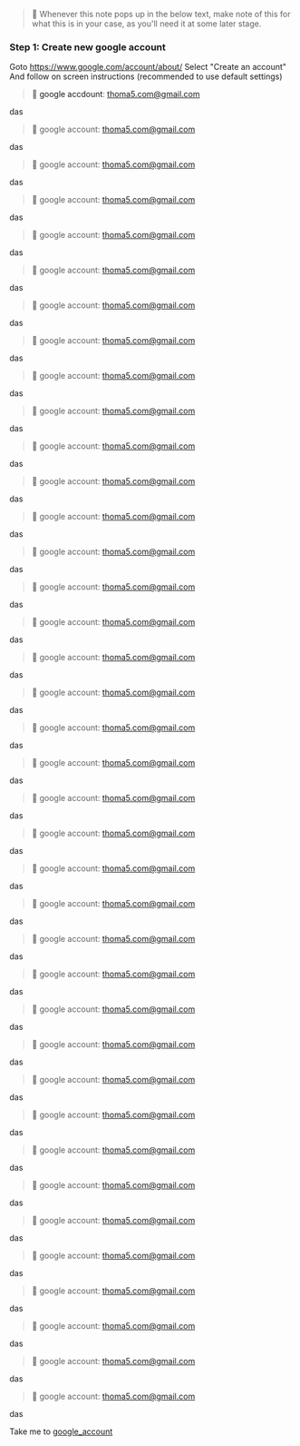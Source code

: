 
> &#128221; Whenever this note pops up in the below text, make note of this for what this is in your case, as you'll need it at some later stage.
  

### Step 1: Create new google account

Goto https://www.google.com/account/about/
Select "Create an account"
And follow on screen instructions (recommended to use default settings)

> &#128221; <a name="google_account">google accdount</a>: thoma5.com@gmail.com

das
> &#128221; google account: thoma5.com@gmail.com

das
> &#128221; google account: thoma5.com@gmail.com

das
> &#128221; google account: thoma5.com@gmail.com

das
> &#128221; google account: thoma5.com@gmail.com

das
> &#128221; google account: thoma5.com@gmail.com

das
> &#128221; google account: thoma5.com@gmail.com

das
> &#128221; google account: thoma5.com@gmail.com

das
> &#128221; google account: thoma5.com@gmail.com

das
> &#128221; google account: thoma5.com@gmail.com

das
> &#128221; google account: thoma5.com@gmail.com

das
> &#128221; google account: thoma5.com@gmail.com

das
> &#128221; google account: thoma5.com@gmail.com

das
> &#128221; google account: thoma5.com@gmail.com

das
> &#128221; google account: thoma5.com@gmail.com

das
> &#128221; google account: thoma5.com@gmail.com

das
> &#128221; google account: thoma5.com@gmail.com

das
> &#128221; google account: thoma5.com@gmail.com

das
> &#128221; google account: thoma5.com@gmail.com

das
> &#128221; google account: thoma5.com@gmail.com

das
> &#128221; google account: thoma5.com@gmail.com

das
> &#128221; google account: thoma5.com@gmail.com

das
> &#128221; google account: thoma5.com@gmail.com

das
> &#128221; google account: thoma5.com@gmail.com

das
> &#128221; google account: thoma5.com@gmail.com

das
> &#128221; google account: thoma5.com@gmail.com

das
> &#128221; google account: thoma5.com@gmail.com

das
> &#128221; google account: thoma5.com@gmail.com

das
> &#128221; google account: thoma5.com@gmail.com

das
> &#128221; google account: thoma5.com@gmail.com

das
> &#128221; google account: thoma5.com@gmail.com

das
> &#128221; google account: thoma5.com@gmail.com

das
> &#128221; google account: thoma5.com@gmail.com

das
> &#128221; google account: thoma5.com@gmail.com

das
> &#128221; google account: thoma5.com@gmail.com

das
> &#128221; google account: thoma5.com@gmail.com

das
> &#128221; google account: thoma5.com@gmail.com

das
> &#128221; google account: thoma5.com@gmail.com

das

Take me to [google_account](#google_account)
